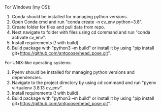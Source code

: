 For Windows [my OS]:
1. Conda should be installed for managing python versions.
2. Open Conda cmd and run "conda create -n cv_env python=3.8".
3. Create folder for files and pull data from repo.
4. Next navigate to folder with files using cd command and run "conda activate cv_env".
5. Install requirements (! with build).
6. Build package with "python3 –m build" or install it by using "pip install git+https://github.com/antgoose/head_pose.git".

For UNIX-like operating systems:
1. Pyenv should be installed for managing python versions and dependencies.
2. Navigate to the project directory by using cd command and run "pyenv virtualenv 3.8.13 cv_env".
3. Install requirements (! with build).
4. Build package with "python3 –m build" or install it by using "pip install git+https://github.com/antgoose/head_pose.git".


